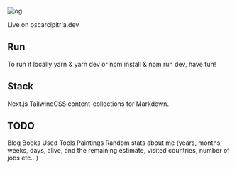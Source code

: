 
![og](https://github.com/user-attachments/assets/0d5daf37-90b0-4a76-b0d3-857942980c5e)



Live on oscarcipitria.dev

## Run

To run it locally yarn & yarn dev or npm install & npm run dev, have fun!

## Stack
Next.js
TailwindCSS
content-collections for Markdown.


## TODO

 Blog
 Books
 Used Tools
 Paintings
 Random stats about me (years, months, weeks, days, alive, and the remaining estimate, visited countries, number of jobs etc...)
